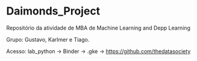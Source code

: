 # Daimonds_Project

  Repositório da atividade de MBA de Machine Learning and Depp Learning 

  Grupo: Gustavo, Karlmer e Tiago.
  
  Acesso: lab_python -> Binder -> .gke -> https://github.com/thedatasociety
